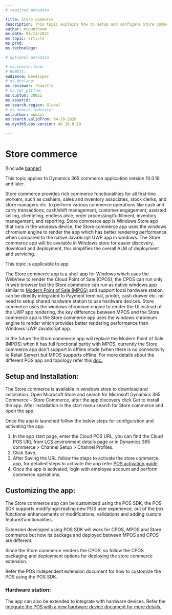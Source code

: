 ```yaml
---
# required metadata

title: Store commerce
description: This topic explains how to setup and configure Store commerce app.
author: mugunthanm
ms.date: 04/13/2021
ms.topic: article
ms.prod: 
ms.technology: 

# optional metadata

# ms.search.form: 
# ROBOTS: 
audience: Developer
# ms.devlang: 
ms.reviewer: rhaertle
# ms.tgt_pltfrm: 
ms.custom: 28021
ms.assetid: 
ms.search.region: Global
# ms.search.industry: 
ms.author: mumani
ms.search.validFrom: 04-20-2020
ms.dyn365.ops.version: AX 10.0.19

---
```


# Store commerce

[!include [banner](../includes/banner.md)]

This topic applies to Dynamics 365 commerce application version 10.0.19 and later.

Store commerce provides rich commerce functionalities for all first-line workers, such as cashiers, sales and inventory associates, stock clerks, and store managers etc. to perform various commerce operations like cash and carry transactions, cash/shift management, customer engagement, assisted selling, clienteling, endless aisle, order processing/fulfillment, inventory management, and reporting.
Store commerce app is Windows Store app that runs in the windows device, the Store commerce app uses the windows chromium engine to render the app which has better rendering performance when compared to the native JavaScript UWP app in windows. The Store commerce app will be available in Windows store for easier discovery, download and deployment, this simplifies the overall ALM of deployment and servicing.

This topic is applicable to app

The Store commerce app is a shell app for Windows which uses the WebView to render the Cloud Point of Sale (CPOS), the CPOS can run only in web browser but the Store commerce can run as native windows app similar to [Modern Point of Sale (MPOS)](https://docs.microsoft.com/en-us/dynamics365/commerce/dev-itpro/retail-modern-pos-architecture) and support local hardware station, can be directly integrated to Payment terminal, printer, cash drawer etc. no need to setup shared hardware station to use hardware devices. 
Store commerce uses the windows chromium engine to render the UI instead of the UWP app rendering, the key difference between MPOS and the Store commerce app is the Store commerce app uses the windows chromium engine to render which provides better rendering performance than Windows UWP JavaScript app.

In the future the Store commerce app will replace the Modern Point of Sale (MPOS) when it has full functional parity with MPOS, currently the Store commerce app don’t support in offline mode (when there is no connectivity to Retail Server) but MPOS supports offline. For more details about the different POS app and topology refer this [doc.](https://docs.microsoft.com/en-us/dynamics365/commerce/mpos-or-cpos)

## Setup and Installation:

The Store commerce is available in windows store to download and installation. Open Microsoft Store and search for Microsoft Dynamics 365 Commerce – Store Commerce, after the app discovery click Get to install the app. After installation in the start menu search for Store commerce and open the app.

Once the app is launched follow the below steps for configuration and activating the app:
1.	In the app start page, enter the Cloud POS URL, you can find the Cloud POS URL from LCS environment details page or in Dynamics 365 commerce > Channel Setup > Channel Profiles.
2.	Click Save.
3.	After Saving the URL follow the steps to activate the store commerce app, for detailed steps to activate the app refer [POS activation guide](https://docs.microsoft.com/en-us/dynamics365/commerce/dev-itpro/retail-device-activation#activate-a-modern-pos-or-cloud-pos-device-by-using-guided-activation).
4.	Once the app is activated, login with employee account and perform commerce operations.

## Customizing the app:

The Store commerce app can be customized using the POS SDK, the POS SDK supports modifying/creating new POS user experience, out of the box functional enhancements or modifications, validations and adding custom feature/functionalities. 

Extension developed using POS SDK will work for CPOS, MPOS and Store commerce but how its package and deployed between MPOS and CPOS are different.

Since the Store commerce renders the CPOS, so follow the CPOS packaging and deployment options for deploying the store commerce extension.

Refer the POS Independent extension document for how to customize the POS using the POS SDK.

### Hardware station:
The app can also be extended to integrate with hardware devices. Refer the [Integrate the POS with a new hardware device document for more details.](https://docs.microsoft.com/en-us/dynamics365/commerce/dev-itpro/hardware-device-extension)
